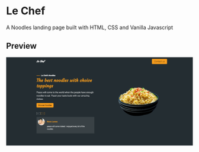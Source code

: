 # Le Chef

A Noodles landing page built with HTML, CSS and Vanilla Javascript

## Preview

![preview image](https://github.com/Obitrim/Le-Chef/blob/master/docs/le-chef-1.PNG)